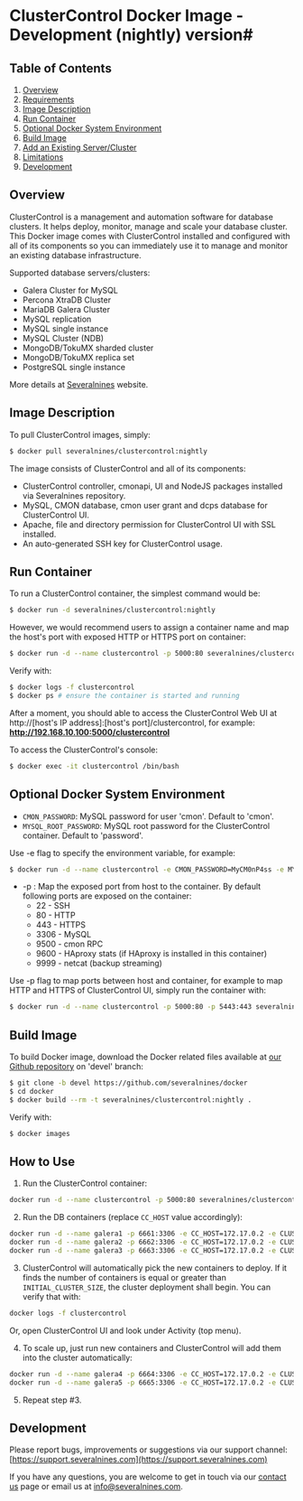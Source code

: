 # ClusterControl Docker Image - Development (nightly) version#

## Table of Contents ##

1. [Overview](#overview)
2. [Requirements](#requirements)
3. [Image Description](#image-description)
4. [Run Container](#run-container)
5. [Optional Docker System Environment](#optional-docker-system-environment)
6. [Build Image](#build-image)
7. [Add an Existing Server/Cluster](#add-an-existing-cluster)
8. [Limitations](#limitations)
9. [Development](#development)

## Overview ##

ClusterControl is a management and automation software for database clusters. It helps deploy, monitor, manage and scale your database cluster. This Docker image comes with ClusterControl installed and configured with all of its components so you can immediately use it to manage and monitor an existing database infrastructure. 

Supported database servers/clusters:
* Galera Cluster for MySQL
* Percona XtraDB Cluster
* MariaDB Galera Cluster
* MySQL replication
* MySQL single instance
* MySQL Cluster (NDB)
* MongoDB/TokuMX sharded cluster
* MongoDB/TokuMX replica set
* PostgreSQL single instance

More details at [Severalnines](http://www.severalnines.com/clustercontrol) website.

## Image Description ##

To pull ClusterControl images, simply:
```bash
$ docker pull severalnines/clustercontrol:nightly
```

The image consists of ClusterControl and all of its components:
* ClusterControl controller, cmonapi, UI and NodeJS packages installed via Severalnines repository.
* MySQL, CMON database, cmon user grant and dcps database for ClusterControl UI.
* Apache, file and directory permission for ClusterControl UI with SSL installed.
* An auto-generated SSH key for ClusterControl usage.

## Run Container ##

To run a ClusterControl container, the simplest command would be:
```bash
$ docker run -d severalnines/clustercontrol:nightly
```

However, we would recommend users to assign a container name and map the host's port with exposed HTTP or HTTPS port on container:
```bash
$ docker run -d --name clustercontrol -p 5000:80 severalnines/clustercontrol:nightly
```

Verify with:
```bash
$ docker logs -f clustercontrol
$ docker ps # ensure the container is started and running
```

After a moment, you should able to access the ClusterControl Web UI at http://[host's IP address]:[host's port]/clustercontrol, for example:
**http://192.168.10.100:5000/clustercontrol**

To access the ClusterControl's console:
```bash
$ docker exec -it clustercontrol /bin/bash
```

## Optional Docker System Environment ##

* `CMON_PASSWORD`: MySQL password for user 'cmon'. Default to 'cmon'.
* `MYSQL_ROOT_PASSWORD`: MySQL root password for the ClusterControl container. Default to 'password'.

Use -e flag to specify the environment variable, for example:
```bash
$ docker run -d --name clustercontrol -e CMON_PASSWORD=MyCM0nP4ss -e MYSQL_ROOT_PASSWORD=MyR00tP4ss severalnines/clustercontrol:nightly
```

* -p : Map the exposed port from host to the container. By default following ports are exposed on the container:
	* 22 - SSH
	* 80 - HTTP
	* 443 - HTTPS
	* 3306 - MySQL
	* 9500 - cmon RPC
	* 9600 - HAproxy stats (if HAproxy is installed in this container)
	* 9999 - netcat (backup streaming)

Use -p flag to map ports between host and container, for example to map HTTP and HTTPS of ClusterControl UI, simply run the container with:
```bash
$ docker run -d --name clustercontrol -p 5000:80 -p 5443:443 severalnines/clustercontrol:nightly
```

## Build Image ##

To build Docker image, download the Docker related files available at [our Github repository](https://github.com/severalnines/docker) on 'devel' branch:
```bash
$ git clone -b devel https://github.com/severalnines/docker
$ cd docker
$ docker build --rm -t severalnines/clustercontrol:nightly .
```

Verify with:
```bash
$ docker images
```

## How to Use ##

1) Run the ClusterControl container:
```bash
docker run -d --name clustercontrol -p 5000:80 severalnines/clustercontrol:nightly
```

2) Run the DB containers (replace `CC_HOST` value accordingly):
```bash
docker run -d --name galera1 -p 6661:3306 -e CC_HOST=172.17.0.2 -e CLUSTER_TYPE=galera -e CLUSTER_NAME=mygalera -e INITIAL_CLUSTER_SIZE=3 severalnines/centos-ssh
docker run -d --name galera2 -p 6662:3306 -e CC_HOST=172.17.0.2 -e CLUSTER_TYPE=galera -e CLUSTER_NAME=mygalera -e INITIAL_CLUSTER_SIZE=3 severalnines/centos-ssh
docker run -d --name galera3 -p 6663:3306 -e CC_HOST=172.17.0.2 -e CLUSTER_TYPE=galera -e CLUSTER_NAME=mygalera -e INITIAL_CLUSTER_SIZE=3 severalnines/centos-ssh
```

3) ClusterControl will automatically pick the new containers to deploy. If it finds the number of containers is equal or greater than `INITIAL_CLUSTER_SIZE`, the cluster deployment shall begin. You can verify that with:
```bash
docker logs -f clustercontrol
```

Or, open ClusterControl UI and look under Activity (top menu).


4) To scale up, just run new containers and ClusterControl will add them into the cluster automatically:
```bash
docker run -d --name galera4 -p 6664:3306 -e CC_HOST=172.17.0.2 -e CLUSTER_TYPE=galera -e CLUSTER_NAME=mygalera -e INITIAL_CLUSTER_SIZE=3 severalnines/centos-ssh
docker run -d --name galera5 -p 6665:3306 -e CC_HOST=172.17.0.2 -e CLUSTER_TYPE=galera -e CLUSTER_NAME=mygalera -e INITIAL_CLUSTER_SIZE=3 severalnines/centos-ssh
```
5) Repeat step #3.

## Development ##

Please report bugs, improvements or suggestions via our support channel: [https://support.severalnines.com](https://support.severalnines.com) 

If you have any questions, you are welcome to get in touch via our [contact us](http://www.severalnines.com/contact-us) page or email us at info@severalnines.com.
